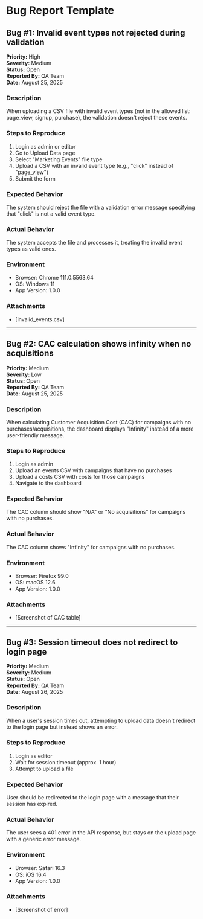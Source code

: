 # Bug Report Template

## Bug #1: Invalid event types not rejected during validation

**Priority:** High  
**Severity:** Medium  
**Status:** Open  
**Reported By:** QA Team  
**Date:** August 25, 2025

### Description
When uploading a CSV file with invalid event types (not in the allowed list: page_view, signup, purchase), the validation doesn't reject these events.

### Steps to Reproduce
1. Login as admin or editor
2. Go to Upload Data page
3. Select "Marketing Events" file type
4. Upload a CSV with an invalid event type (e.g., "click" instead of "page_view")
5. Submit the form

### Expected Behavior
The system should reject the file with a validation error message specifying that "click" is not a valid event type.

### Actual Behavior
The system accepts the file and processes it, treating the invalid event types as valid ones.

### Environment
- Browser: Chrome 111.0.5563.64
- OS: Windows 11
- App Version: 1.0.0

### Attachments
- [invalid_events.csv]

---

## Bug #2: CAC calculation shows infinity when no acquisitions

**Priority:** Medium  
**Severity:** Low  
**Status:** Open  
**Reported By:** QA Team  
**Date:** August 25, 2025

### Description
When calculating Customer Acquisition Cost (CAC) for campaigns with no purchases/acquisitions, the dashboard displays "Infinity" instead of a more user-friendly message.

### Steps to Reproduce
1. Login as admin
2. Upload an events CSV with campaigns that have no purchases
3. Upload a costs CSV with costs for those campaigns
4. Navigate to the dashboard

### Expected Behavior
The CAC column should show "N/A" or "No acquisitions" for campaigns with no purchases.

### Actual Behavior
The CAC column shows "Infinity" for campaigns with no purchases.

### Environment
- Browser: Firefox 99.0
- OS: macOS 12.6
- App Version: 1.0.0

### Attachments
- [Screenshot of CAC table]

---

## Bug #3: Session timeout does not redirect to login page

**Priority:** Medium  
**Severity:** Medium  
**Status:** Open  
**Reported By:** QA Team  
**Date:** August 26, 2025

### Description
When a user's session times out, attempting to upload data doesn't redirect to the login page but instead shows an error.

### Steps to Reproduce
1. Login as editor
2. Wait for session timeout (approx. 1 hour)
3. Attempt to upload a file

### Expected Behavior
User should be redirected to the login page with a message that their session has expired.

### Actual Behavior
The user sees a 401 error in the API response, but stays on the upload page with a generic error message.

### Environment
- Browser: Safari 16.3
- OS: iOS 16.4
- App Version: 1.0.0

### Attachments
- [Screenshot of error]

